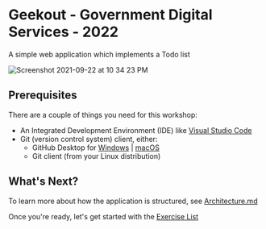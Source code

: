 # Geekout - Government Digital Services - 2022

A simple web application which implements a Todo list

![Screenshot 2021-09-22 at 10 34 23 PM](https://user-images.githubusercontent.com/710625/134364024-524fa9f5-fddc-4110-a6fc-98ad32cb25b0.png)

## Prerequisites

There are a couple of things you need for this workshop:

- An Integrated Development Environment (IDE) like [Visual Studio Code](https://code.visualstudio.com/download)
- Git (version control system) client, either:
  - GitHub Desktop for [Windows](https://desktop.github.com) | [macOS](https://desktop.github.com)
  - Git client (from your Linux distribution)

## What's Next?

To learn more about how the application is structured, see [Architecture.md](./ARCHITECTURE.md)

Once you're ready, let's get started with the [Exercise List](./exercises/README.md)
